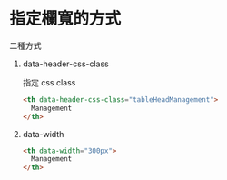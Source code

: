 # 指定欄寬的方式

二種方式

1. data-header-css-class

   指定 css class

   ```html
   <th data-header-css-class="tableHeadManagement">
     Management
   </th>
   ```

1. data-width

   ```html
   <th data-width="300px">
     Management
   </th>
   ```
